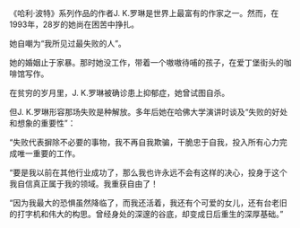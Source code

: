 《哈利·波特》系列作品的作者J. K.罗琳是世界上最富有的作家之一。然而，在1993年，28岁的她尚在困苦中挣扎。

她自嘲为“我所见过最失败的人”。

她的婚姻止于家暴。那时她没工作，带着一个嗷嗷待哺的孩子，在爱丁堡街头的咖啡馆写作。

在贫穷的岁月里，J. K.罗琳被确诊患上抑郁症，她曾试图自杀。

但J. K.罗琳形容那场失败是种解放。多年后她在哈佛大学演讲时谈及“失败的好处和想象的重要性”：

“失败代表摒除不必要的事物，我不再自我欺骗，干脆忠于自我，投入所有心力完成唯一重要的工作。

“要是我以前在其他行业成功了，那么我也许永远不会有这样的决心，投身于这个我自信真正属于我的领域。我重获自由了！

“因为我最大的恐惧虽然降临了，而我还活着，我还有个可爱的女儿，还有台老旧的打字机和伟大的构思。曾经身处的深邃的谷底，却变成日后重生的深厚基础。”